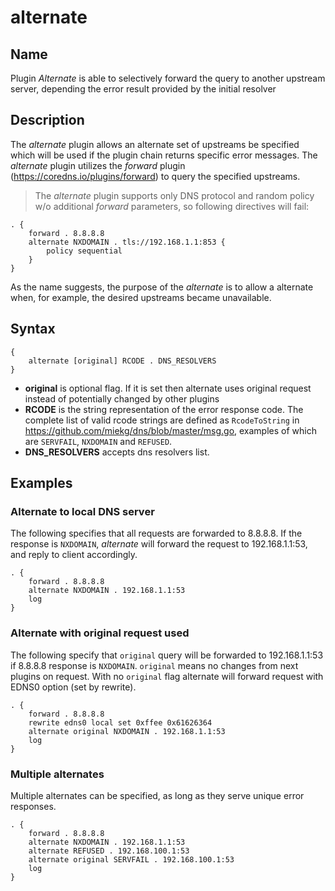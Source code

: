 # alternate

## Name

Plugin *Alternate* is able to selectively forward the query to another upstream server, depending the error result provided by the initial resolver

## Description

The *alternate* plugin allows an alternate set of upstreams be specified which will be used
if the plugin chain returns specific error messages. The *alternate* plugin utilizes the *forward* plugin (<https://coredns.io/plugins/forward>) to query the specified upstreams.

> The *alternate* plugin supports only DNS protocol and random policy w/o additional *forward* parameters, so following directives will fail:

```
. {
    forward . 8.8.8.8
    alternate NXDOMAIN . tls://192.168.1.1:853 {
        policy sequential
    }
}
```

As the name suggests, the purpose of the *alternate* is to allow a alternate when, for example,
the desired upstreams became unavailable.

## Syntax

```
{
    alternate [original] RCODE . DNS_RESOLVERS
}
```

* **original** is optional flag. If it is set then alternate uses original request instead of potentially changed by other plugins
* **RCODE** is the string representation of the error response code. The complete list of valid rcode strings are defined as `RcodeToString` in <https://github.com/miekg/dns/blob/master/msg.go>, examples of which are `SERVFAIL`, `NXDOMAIN` and `REFUSED`.
* **DNS_RESOLVERS** accepts dns resolvers list.

## Examples

### Alternate to local DNS server

The following specifies that all requests are forwarded to 8.8.8.8. If the response is `NXDOMAIN`, *alternate* will forward the request to 192.168.1.1:53, and reply to client accordingly.

```
. {
	forward . 8.8.8.8
	alternate NXDOMAIN . 192.168.1.1:53
	log
}

```
### Alternate with original request used

The following specify that `original` query will be forwarded to 192.168.1.1:53 if 8.8.8.8 response is `NXDOMAIN`. `original` means no changes from next plugins on request. With no `original` flag alternate will forward request with EDNS0 option (set by rewrite).

```
. {
	forward . 8.8.8.8
	rewrite edns0 local set 0xffee 0x61626364
	alternate original NXDOMAIN . 192.168.1.1:53
	log
}

```

### Multiple alternates

Multiple alternates can be specified, as long as they serve unique error responses.

```
. {
    forward . 8.8.8.8
    alternate NXDOMAIN . 192.168.1.1:53
    alternate REFUSED . 192.168.100.1:53
    alternate original SERVFAIL . 192.168.100.1:53
    log
}

```
